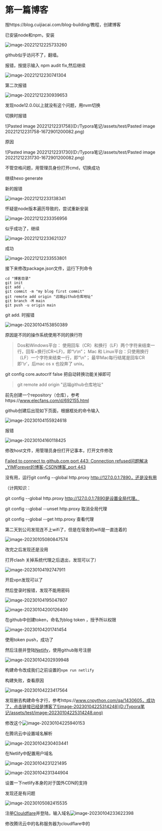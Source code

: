 # 第一篇博客

按https://blog.cuijiacai.com/blog-building/教程，创建博客

已安装node和npm，安装

![image-20221212225733260](D:/Typora笔记/assets/test/image-20221212225733260-1672901200081.png)

github似乎访问不了，翻墙。

报错，按提示输入 npm audit fix,然后继续

![image-20221212230741304](D:/Typora笔记/assets/test/image-20221212230741304-1672901200082.png)

第二次报错

![image-20221212230939653](D:/Typora笔记/assets/test/image-20221212230939653-1672901200082.png)

发现node12.0.0以上就没有这个问题，用nvm切换

切换时报错

![Pasted image 20221212231758](D:/Typora笔记/assets/test/Pasted image 20221212231758-1672901200082.png)

原因

![Pasted image 20221212231730](D:/Typora笔记/assets/test/Pasted image 20221212231730-1672901200082.png)

不管空格问题，用管理员身份打开cmd，切换成功

继续hexo generate

新的报错

![image-20221212233138341](D:/Typora笔记/assets/test/image-20221212233138341-1672901200083.png)

怀疑是node版本遍历导致的，尝试重新安装

![image-20221212233356956](D:/Typora笔记/assets/test/image-20221212233356956-1672901200083.png)

似乎成功了，继续

![image-20221212233621327](D:/Typora笔记/assets/test/image-20221212233621327-1672901200083.png)

成功

![image-20221212233553801](D:/Typora笔记/assets/test/image-20221212233553801-1672901200083.png)

接下来修改package.json文件，运行下列命令

```
cd "博客目录"
git init
git add .
git commit -m "my blog first commit"
git remote add origin "远端github仓库地址"
git branch -M main
git push -u origin main
```

git add. 时报错

![image-20230104153850389](D:/Typora笔记/assets/test/image-20230104153850389.png)

原因是不同的操作系统使用不同的换行符

> Dos和Windows平台： 使用回车（CR）和换行（LF）两个字符来结束一行，回车+换行(CR+LF)，即“\r\n”；
> Mac 和 Linux平台：只使用换行（LF）一个字符来结束一行，即“\n”；
> 最早Mac每行结尾是回车CR 即'\r'，后mac os x 也投奔了 unix。

git config core.autocrlf false 把自动转换功能关掉即可

> git remote add origin "远端github仓库地址"

前先创建一个repository（仓库），参考https://www.elecfans.com/d/692155.html

github创建后出现如下页面，根据框处的命令输入

![image-20230104155924618](D:/Typora笔记/assets/test/image-20230104155924618.png)

报错

![image-20230104160118425](D:/Typora笔记/assets/test/image-20230104160118425.png)

修改host文件，用管理员身份打开记事本，打开文件修改

[Failed to connect to github.com port 443: Connection refused问题解决_YIMForever的博客-CSDN博客_port 443](https://blog.csdn.net/weixin_44442186/article/details/124979085)

没有用，运行git config --global http.proxy http://127.0.0.1:7890，还是没有用

（计网知识：

git config --global http.proxy http://127.0.0.1:7890是设置全局代理。

git config --global --unset http.proxy 取消全局代理

git config --global --get http.proxy 查看代理

第二天到公司发现连不上wifi了，但是在宿舍的wifi是一直连着的

![image-20230105080847574](D:/Typora笔记/assets/test/image-20230105080847574.png)

改完之后发现还是没用

打开clash 关掉系统代理之后退出，发现可以了）



![image-20230104192747911](D:/Typora笔记/assets/test/image-20230104192747911.png)

开启vpn发现可以了

然后登录时报错，发现不能用密码

![image-20230104195047807](D:/Typora笔记/assets/test/image-20230104195047807.png)

![image-20230104200126490](D:/Typora笔记/assets/test/image-20230104200126490.png)

在github中创建token，命名为blog token ，授予所以权限

![image-20230104201741454](D:/Typora笔记/assets/test/image-20230104201741454.png)

使用token push，成功了

然后注册并登陆[Netlify](https://www.netlify.com/)，使用github账号注册

![image-20230104202939948](D:/Typora笔记/assets/test/image-20230104202939948.png)

构建命令改成我们之前设置的`npm run netlify`

构建失败，查看原因

![image-20230104223417564](D:/Typora笔记/assets/test/image-20230104223417564.png)

发现删去构建命令才行，参考https://www.cnpython.com/qa/1430605，成功了，点击链接已经是博客了![image-20230104225314248](D:/Typora笔记/assets/test/image-20230104225314248.png)

修改这个![image-20230104225940153](D:/Typora笔记/assets/test/image-20230104225940153.png)





在腾讯云中设置域名解析

![image-20230104230403441](D:/Typora笔记/assets/test/image-20230104230403441.png)

在Netlify中配置用户域名

![image-20230104231221495](D:/Typora笔记/assets/test/image-20230104231221495.png)

![image-20230104231344904](D:/Typora笔记/assets/test/image-20230104231344904.png)

设置一下netlify本身的对于国外CDN的支持



发现还是有问题

![image-20230105082415535](D:/Typora笔记/assets/test/image-20230105082415535.png)





注册[Clouldflare](https://www.cloudflare.com/zh-cn/)并登陆，输入域名![image-20230104233622398](D:/Typora笔记/assets/test/image-20230104233622398.png)

修改腾讯云中的名称服务器为cloudflare中的

